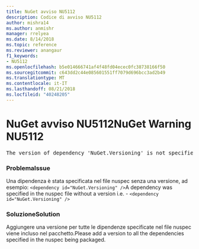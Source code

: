 ```yaml
---
title: NuGet avviso NU5112
description: Codice di avviso NU5112
author: mishra14
ms.author: anmishr
manager: rrelyea
ms.date: 8/14/2018
ms.topic: reference
ms.reviewer: anangaur
f1_keywords:
- NU5112
ms.openlocfilehash: b5e014666741af4f48fd04ecec0fc38738166f50
ms.sourcegitcommit: c643dd2c44e085601551ff7079d696bcc3ad2b49
ms.translationtype: MT
ms.contentlocale: it-IT
ms.lasthandoff: 08/21/2018
ms.locfileid: "40248205"
---
```

# <a name="nuget-warning-nu5112"></a><span data-ttu-id="1502c-103">NuGet avviso NU5112</span><span class="sxs-lookup"><span data-stu-id="1502c-103">NuGet Warning NU5112</span></span>
<pre>The version of dependency 'NuGet.Versioning' is not specified. Specify the version of dependency and rebuild your package.</pre>

### <a name="issue"></a><span data-ttu-id="1502c-104">Problema</span><span class="sxs-lookup"><span data-stu-id="1502c-104">Issue</span></span>

<span data-ttu-id="1502c-105">Una dipendenza è stata specificata nel file nuspec senza una versione, ad esempio: `<dependency id="NuGet.Versioning" />`</span><span class="sxs-lookup"><span data-stu-id="1502c-105">A dependency was specified in the nuspec file without a version i.e. - `<dependency id="NuGet.Versioning" />`</span></span>


### <a name="solution"></a><span data-ttu-id="1502c-106">Soluzione</span><span class="sxs-lookup"><span data-stu-id="1502c-106">Solution</span></span>

<span data-ttu-id="1502c-107">Aggiungere una versione per tutte le dipendenze specificate nel file nuspec viene incluso nel pacchetto.</span><span class="sxs-lookup"><span data-stu-id="1502c-107">Please add a version to all the dependencies specified in the nuspec being packaged.</span></span>

